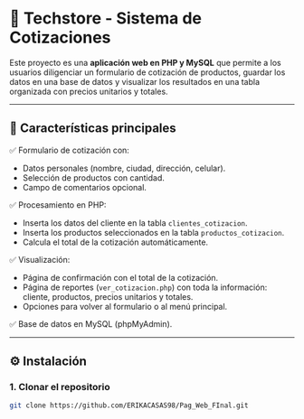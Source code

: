 # 🛒 Techstore - Sistema de Cotizaciones  

Este proyecto es una **aplicación web en PHP y MySQL** que permite a los usuarios diligenciar un formulario de cotización de productos, guardar los datos en una base de datos y visualizar los resultados en una tabla organizada con precios unitarios y totales.  

---

## 🚀 Características principales  

✅ Formulario de cotización con:  
- Datos personales (nombre, ciudad, dirección, celular).  
- Selección de productos con cantidad.  
- Campo de comentarios opcional.  

✅ Procesamiento en PHP:  
- Inserta los datos del cliente en la tabla `clientes_cotizacion`.  
- Inserta los productos seleccionados en la tabla `productos_cotizacion`.  
- Calcula el total de la cotización automáticamente.  

✅ Visualización:  
- Página de confirmación con el total de la cotización.  
- Página de reportes (`ver_cotizacion.php`) con toda la información: cliente, productos, precios unitarios y totales.  
- Opciones para volver al formulario o al menú principal.  

✅ Base de datos en MySQL (phpMyAdmin).  

---

## ⚙️ Instalación  

### 1. Clonar el repositorio  
```bash
git clone https://github.com/ERIKACASAS98/Pag_Web_FInal.git

